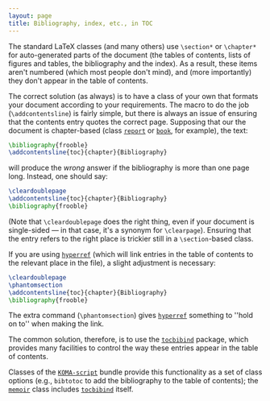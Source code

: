 ```yaml
---
layout: page
title: Bibliography, index, etc., in TOC
---
```


The standard LaTeX classes (and many others) use `\section*` or
`\chapter*` for auto-generated parts of the document (the tables of
contents, lists of figures and tables, the bibliography and the index).  As a
result, these items aren't numbered (which most people don't mind),
and (more importantly) they don't appear in the table of contents.

The correct solution (as always) is to have a class of your own that
formats your document according to your requirements.  The macro to do
the job (`\addcontentsline`) is fairly simple, but there is always
an issue of ensuring that the contents entry quotes the correct page.
Supposing that our the document is chapter-based (class [`report`](http://ctan.org/pkg/report)
or [`book`](http://ctan.org/pkg/book), for example), the text:
```latex
\bibliography{frooble}
\addcontentsline{toc}{chapter}{Bibliography}
```
will produce the _wrong_ answer if the bibliography is more than
one page long.  Instead, one should say:
```latex
\cleardoublepage
\addcontentsline{toc}{chapter}{Bibliography}
\bibliography{frooble}
```
(Note that `\cleardoublepage` does the right thing, even if your
document is single-sided&nbsp;&mdash; in that case, it's a synonym for
`\clearpage`).  Ensuring that the entry refers to the right place is
trickier still in a `\section`-based class.

If you are using [`hyperref`](http://ctan.org/pkg/hyperref) (which will link entries in the
table of contents to the relevant place in the file), a slight
adjustment is necessary:
```latex
\cleardoublepage
\phantomsection
\addcontentsline{toc}{chapter}{Bibliography}
\bibliography{frooble}
```
The extra command (`\phantomsection`) gives [`hyperref`](http://ctan.org/pkg/hyperref)
something to ''hold on to'' when making the link.

The common solution, therefore, is to use the [`tocbibind`](http://ctan.org/pkg/tocbibind)
package, which provides many facilities to control the way these
entries appear in the table of contents.

Classes of the [`KOMA-script`](http://ctan.org/pkg/KOMA-script) bundle provide this functionality
as a set of class options (e.g., `bibtotoc` to add the
bibliography to the table of contents); the [`memoir`](http://ctan.org/pkg/memoir) class includes
[`tocbibind`](http://ctan.org/pkg/tocbibind) itself.

